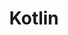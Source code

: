 ---
title: Kotlin
weight: 3
links:
- title: "Kotlin Roadmap"
  link: "https://kotlinlang.org/docs/roadmap.html"
- title: "Kotlin Explicit Inlining At Megamorphic Call-Sites Pays Off In Performance"
  link: "https://ionutbalosin.com/2019/03/kotlin-explicit-inlining-at-megamorphic-call-sites-pays-off-in-performance/"
- title: "inline, noinline, crossinline — What do they mean?"
  link: "https://medium.com/android-news/inline-noinline-crossinline-what-do-they-mean-b13f48e113c2"
- title: "Crash course on the Kotlin compiler"
  link: "https://medium.com/google-developer-experts/crash-course-on-the-kotlin-compiler-1-frontend-parsing-phase-9898490d922b"
- title: "Annotation use-site targets"
  link: "https://kotlinlang.org/docs/annotations.html#annotation-use-site-targets"
---